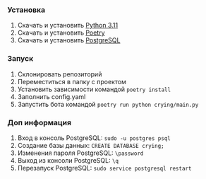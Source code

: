 ### Установка

1. Скачать и установить [Python 3.11](https://www.python.org/downloads/)
2. Скачать и установить [Poetry](https://python-poetry.org/docs/#installation)
3. Скачать и установить [PostgreSQL](https://www.postgresql.org/download/)

### Запуск
1. Склонировать репозиторий
2. Переместиться в папку с проектом
3. Установить зависимости командой `poetry install`
4. Заполнить config.yaml
5. Запустить бота командой `poetry run python crying/main.py`

### Доп информация
1. Вход в консоль PostgreSQL: `sudo -u postgres psql`
2. Создание базы данных: `CREATE DATABASE crying;`
3. Изменения пароля PostgreSQL: `\password`
4. Выход из консоли PostgreSQL: `\q`
5. Перезапуск PostgreSQL: `sudo service postgresql restart`